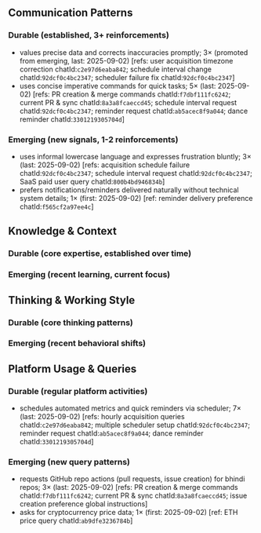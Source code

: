 ## Communication Patterns
### Durable (established, 3+ reinforcements)
- values precise data and corrects inaccuracies promptly; 3× (promoted from emerging, last: 2025-09-02) [refs: user acquisition timezone correction chatId:`c2e97d6eaba842`; schedule interval change chatId:`92dcf0c4bc2347`; scheduler failure fix chatId:`92dcf0c4bc2347`]
- uses concise imperative commands for quick tasks; 5× (last: 2025-09-02) [refs: PR creation & merge commands chatId:`f7dbf111fc6242`; current PR & sync chatId:`8a3a8fcaeccd45`; schedule interval request chatId:`92dcf0c4bc2347`; reminder request chatId:`ab5acec8f9a044`; dance reminder chatId:`3301219305704d`]

### Emerging (new signals, 1-2 reinforcements)
- uses informal lowercase language and expresses frustration bluntly; 3× (last: 2025-09-02) [refs: acquisition schedule failure chatId:`92dcf0c4bc2347`; schedule interval request chatId:`92dcf0c4bc2347`; SaaS paid user query chatId:`800b4bd946834b`]
- prefers notifications/reminders delivered naturally without technical system details; 1× (first: 2025-09-02) [ref: reminder delivery preference chatId:`f565cf2a97ee4c`]

## Knowledge & Context
### Durable (core expertise, established over time)

### Emerging (recent learning, current focus)

## Thinking & Working Style
### Durable (core thinking patterns)

### Emerging (recent behavioral shifts)

## Platform Usage & Queries
### Durable (regular platform activities)
- schedules automated metrics and quick reminders via scheduler; 7× (last: 2025-09-02) [refs: hourly acquisition queries chatId:`c2e97d6eaba842`; multiple scheduler setup chatId:`92dcf0c4bc2347`; reminder request chatId:`ab5acec8f9a044`; dance reminder chatId:`3301219305704d`]

### Emerging (new query patterns)
- requests GitHub repo actions (pull requests, issue creation) for bhindi repos; 3× (last: 2025-09-02) [refs: PR creation & merge commands chatId:`f7dbf111fc6242`; current PR & sync chatId:`8a3a8fcaeccd45`; issue creation preference global instructions]
- asks for cryptocurrency price data; 1× (first: 2025-09-02) [ref: ETH price query chatId:`ab9dfe3236784b`]